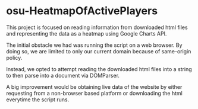 # osu-HeatmapOfActivePlayers
This project is focused on reading information from downloaded html files and representing the data as a heatmap using Google Charts API.

The initial obstacle we had was running the script on a web browser.  By doing so, we are limited to only our current domain because of same-origin policy.  

Instead, we opted to attempt reading the downloaded html files into a string to then parse into a document via DOMParser.

A big improvement would be obtaining live data of the website by either requesting from a non-browser based platform or downloading the html everytime the script runs.
